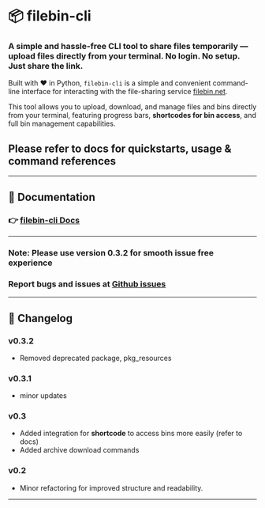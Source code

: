# 📦 filebin-cli

### A simple and hassle-free CLI tool to **share files temporarily** — upload files directly from your terminal. No login. No setup. Just share the link.

Built with ❤️ in Python, `filebin-cli` is a simple and convenient command-line interface for interacting with the file-sharing service [filebin.net](https://filebin.net).

This tool allows you to upload, download, and manage files and bins directly from your terminal, featuring progress bars, **shortcodes for bin access**, and full bin management capabilities.

## Please refer to docs for quickstarts, usage & command references

---

## 📄 Documentation

### 👉 [filebin-cli Docs](https://github.com/mshirazkamran/filebin-api?tab=readme-ov-file#-filebin-cli)

---
### Note: Please use version 0.3.2 for smooth issue free experience

### Report bugs and issues at [Github issues](https://github.com/mshirazkamran/filebin-api/issues)
---

## 📝 Changelog


### v0.3.2
- Removed deprecated package, pkg_resources

### v0.3.1
- minor updates

### v0.3
- Added integration for **shortcode** to access bins more easily (refer to docs)
- Added archive download commands

### v0.2
- Minor refactoring for improved structure and readability.

---



